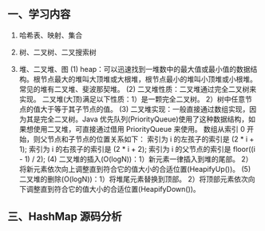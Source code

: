 ## 一、学习内容

1. 哈希表、映射、集合

2. 树、二叉树、二叉搜索树

3. 堆、二叉堆、图
(1) heap：可以迅速找到一堆数中的最大值或最小值的数据结构。根节点最大的堆叫大顶堆或大根堆，根节点最小的堆叫小顶堆或小根堆。常见的堆有二叉堆、斐波那契堆。
(2) 二叉堆性质：二叉堆通过完全二叉树来实现。
    二叉堆(大顶)满足以下性质：1）是一颗完全二叉树。 2）树中任意节点的值大于等于其子节点的值。
(3) 二叉堆实现：一般直接通过数组实现，因为其是完全二叉树。Java 优先队列(PriorityQueue)使用了这种数据结构，如果想使用二叉堆，可直接通过借用 PriorityQueue 来使用。
    数组从索引 0 开始，则父节点和子节点的位置关系如下：
    索引为 i 的左孩子的索引是 (2 * i + 1);
    索引为 i 的右孩子的索引是 (2 * i + 2);
    索引为 i 的父节点的索引是 floor((i - 1) / 2);
(4) 二叉堆的插入(O(logN))：1）新元素一律插入到堆的尾部。 2）将新元素依次向上调整直到符合它的值大小的合适位置(HeapifyUp())。
(5) 二叉堆的删除(O(logN))：1）将堆尾元素替换到顶部。 2）将顶部元素依次向下调整直到符合它的值大小的合适位置(HeapifyDown())。
    
## 三、HashMap 源码分析
